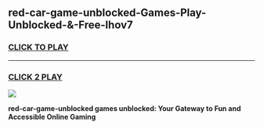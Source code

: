 
## red-car-game-unblocked-Games-Play-Unblocked-&-Free-lhov7
<h3>
<a href="https://premium76.site?title=red-car-game-unblocked&ref=24A">CLICK TO PLAY</a></h3>
<hr>

<h3>
<a href="https://premium76.site?title=red-car-game-unblocked&ref=24A">CLICK 2 PLAY</a>
  
</h3>

<a href="https://premium76.site?title=red-car-game-unblocked&ref=24A"><img src="https://clearcache.store/games.png"></a>


**red-car-game-unblocked games unblocked: Your Gateway to Fun and Accessible Online Gaming**

